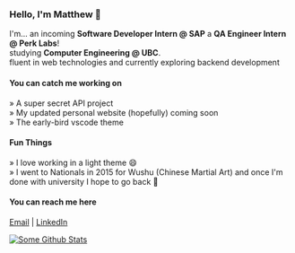 ### Hello, I'm Matthew 👋
I'm...
an incoming **Software Developer Intern @ SAP**
a **QA Engineer Intern @ Perk Labs**!\
studying **Computer Engineering @ UBC**.\
fluent in web technologies and currently exploring backend development

#### You can catch me working on
» A super secret API project\
» My updated personal website (hopefully) coming soon\
» The early-bird vscode theme
#### Fun Things
» I love working in a light theme 😄\
» I went to Nationals in 2015 for Wushu (Chinese Martial Art) and once I'm done with university I hope to go back 🤞
#### You can reach me here
[Email](mattchow918@gmail.com) | [LinkedIn](https://www.linkedin.com/in/matthewpchow/)

[![Some Github Stats](https://github-readme-stats.vercel.app/api?username=mpchow&count_private=true&show_icons=true)](https://github.com/anuraghazra/github-readme-stats)
<!--
**mpchow/mpchow** is a ✨ _special_ ✨ repository because its `README.md` (this file) appears on your GitHub profile.

Here are some ideas to get you started:

- 🔭 I’m currently working on ...
- 🌱 I’m currently learning ...
- 👯 I’m looking to collaborate on ...
- 🤔 I’m looking for help with ...
- 💬 Ask me about ...
- 📫 How to reach me: ...
- 😄 Pronouns: ...
- ⚡ Fun fact: ...
-->
